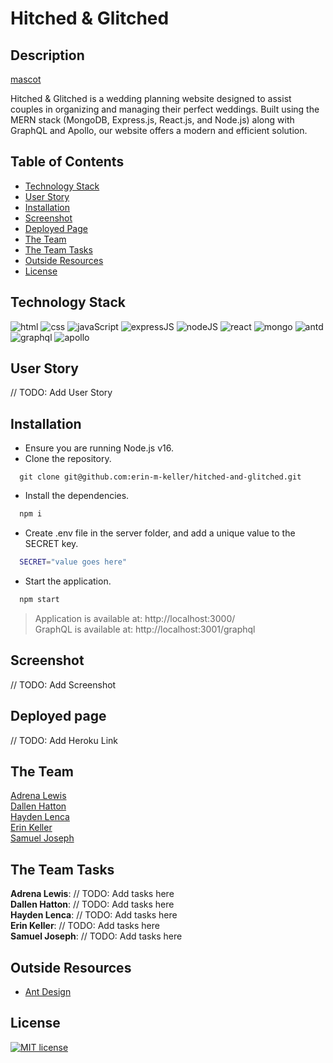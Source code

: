   # Hitched & Glitched
  
  ## Description 
  
  [mascot](./client/public/robot.png)  
  
  Hitched & Glitched is a wedding planning website designed to assist couples in organizing and managing their perfect weddings. Built using the MERN stack (MongoDB, Express.js, React.js, and Node.js) along with GraphQL and Apollo, our website offers a modern and efficient solution.
  
  ## Table of Contents
  * [Technology Stack](#technology-stack)
  * [User Story](#user-story)
  * [Installation](#installation)
  * [Screenshot](#screenshot)
  * [Deployed Page](#deployed-page)
  * [The Team](#the-team)
  * [The Team Tasks](#the-team-tasks)
  * [Outside Resources](#outside-resources)
  * [License](#license)

  ## Technology Stack

![html](https://img.shields.io/badge/-HTML-61DAFB?color=red&style=flat)
![css](https://img.shields.io/badge/-CSS-61DAFB?color=orange&style=flat)
![javaScript](https://img.shields.io/badge/-JavaScript-61DAFB?color=yellow&style=flat)
![expressJS](https://img.shields.io/badge/-Express-61DAFB?color=green&style=flat)
![nodeJS](https://img.shields.io/badge/-Node-61DAFB?color=blue&style=flat)
![react](https://img.shields.io/badge/-React-61DAFB?color=purple&style=flat)
![mongo](https://img.shields.io/badge/-MongoDB-61DAFB?color=indigo&style=flat)
![antd](https://img.shields.io/badge/-AntDesign-61DAFB?color=violet&style=flat)
![graphql](https://img.shields.io/badge/-GraphQL-61DAFB?color=red&style=flat)
![apollo](https://img.shields.io/badge/-Apollo-61DAFB?color=orange&style=flat)

  ## User Story
  
  // TODO: Add User Story
  
  ## Installation 

  * Ensure you are running Node.js v16.  
  * Clone the repository.
  ```
    git clone git@github.com:erin-m-keller/hitched-and-glitched.git
  ```
  * Install the dependencies.
  ```bash
    npm i 
  ```
  * Create .env file in the server folder, and add a unique value to the SECRET key.
  ```bash
    SECRET="value goes here"
  ```
  * Start the application.
  ```md
    npm start
  ```
  > Application is available at: http://localhost:3000/  
  > GraphQL is available at: http://localhost:3001/graphql

  ## Screenshot
  
  // TODO: Add Screenshot
  
  ## Deployed page

  // TODO: Add Heroku Link

  ## The Team

  [Adrena Lewis](https://github.com/x3n0g3n)  
  [Dallen Hatton](https://github.com/Dhatton01)  
  [Hayden Lenca](https://github.com/HaydenLenca)  
  [Erin Keller](https://github.com/erin-m-keller)  
  [Samuel Joseph](https://github.com/josephash)

  ## The Team Tasks 

  **Adrena Lewis**: // TODO: Add tasks here  
  **Dallen Hatton**: // TODO: Add tasks here  
  **Hayden Lenca**: // TODO: Add tasks here  
  **Erin Keller**: // TODO: Add tasks here  
  **Samuel Joseph**: // TODO: Add tasks here  

  ## Outside Resources

  * [Ant Design](https://ant.design/components/overview/)
  
  ## License 
  [![MIT license](https://img.shields.io/badge/License-MIT-purple.svg)](https://lbesson.mit-license.org/)

